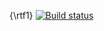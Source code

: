 {\rtf1}
[![Build status](https://ci.appveyor.com/api/projects/status/a0qjqee24b4sfuau?svg=true)](https://ci.appveyor.com/project/ZenkiOo/ajs-functions)
